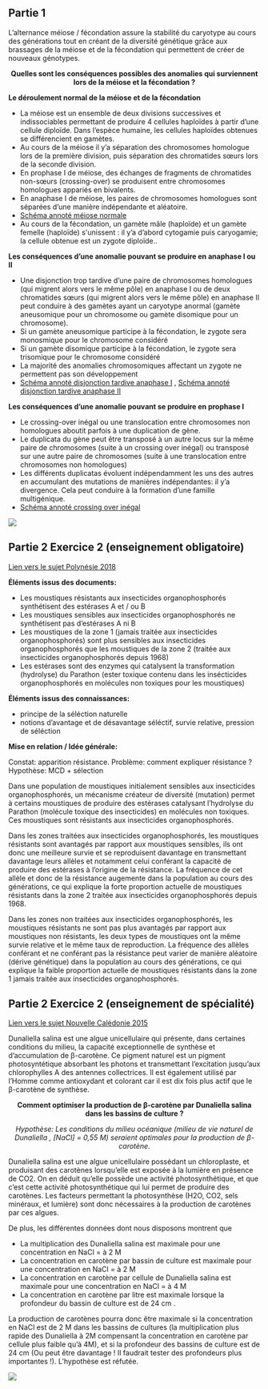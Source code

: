 ## Partie 1

L’alternance méiose / fécondation assure la stabilité du caryotype au cours des générations tout en créant de la diversité génétique grâce aux brassages de la méiose et de la fécondation qui permettent de créer de nouveaux génotypes.

<p align=center><strong>Quelles sont les conséquences possibles des anomalies qui surviennent lors de la méiose et la fécondation ?</strong></p>

**Le déroulement normal de la méiose et de la fécondation**

- La méiose est un ensemble de deux divisions successives et indissociables permettant de produire 4 cellules haploïdes à partir d’une cellule diploïde. Dans l’espèce humaine, les cellules haploïdes obtenues se différencient en gamètes.
- Au cours de la méiose il y’a séparation des chromosomes homologue lors de la première division, puis séparation des chromatides sœurs lors de la seconde division.
- En prophase I de méiose, des échanges de fragments de chromatides non-sœurs (crossing-over) se produisent entre chromosomes homologues appariés en bivalents.
- En anaphase I de méiose, les paires de chromosomes homologues sont séparées d’une manière indépendante et aléatoire.
- [Schéma annoté méiose normale](https://ipfs.io/ipfs/QmRyESBg4aBmMuyAaKtaMk6ALRLbfN3Yur7fDm6s7zUtKd)
- Au cours de la fécondation, un gamète mâle (haploïde) et un gamète femelle (haploïde) s'unissent : il y’a d’abord cytogamie puis caryogamie; la cellule obtenue est un zygote diploïde..


**Les conséquences d’une anomalie pouvant se produire en anaphase I ou II**

- Une disjonction trop tardive d’une paire de chromosomes homologues (qui migrent alors vers le même pôle) en anaphase I ou de deux chromatides sœurs (qui migrent alors vers le même pôle) en anaphase II peut conduire à des gamètes ayant un caryotype anormal (gamète aneusomique pour un chromosome ou gamète disomique pour un chromosome).
- Si un gamète aneusomique participe à la fécondation, le zygote sera monosmique pour le chromosome considéré
- Si un gamète disomique participe à la fécondation, le zygote sera trisomique pour le chromosome considéré
- La majorité des anomalies chromosomiques affectant un zygote ne permettent pas son développement
- [Schéma annoté disjonction tardive anaphase I](https://ipfs.io/ipfs/QmRRXDxZDyjbYYbcYpr8Yz2a7tiShCBWibPPyBMUYNo1Ji) , [Schéma annoté disjonction tardive anaphase II](https://ipfs.io/ipfs/QmV3PDpFeXuQeEkriYcCBkeaRKRCuaAX3gmS1uNRKvVecS)

**Les conséquences d’une anomalie pouvant se produire en prophase I**

- Le crossing-over inégal ou une translocation entre chromosomes non homologues aboutit parfois à une duplication de gène. 
- Le duplicata du gène peut être transposé à un autre locus sur la même paire de chromosomes (suite à un crossing over inégal) ou transposé sur une autre paire de chromosomes (suite à une translocation entre chromosomes non homologues)
- Les différents duplicatas évoluent indépendamment les uns des autres en accumulant des mutations de manières indépendantes: il y’a divergence. Cela peut conduire à la formation d’une famille multigénique.
- [Schéma annoté crossing over inégal](https://ipfs.io/ipfs/QmRZZgNXq29xVXJTzhobVX14QfLktHVx9Dkoh2nMd1w8gK)

<img src="https://ipfs.io/ipfs/QmPxVfzz9hJct6whC5CwuptzQ74y6EzeezKR25AQjMEwgJ" width="">

## Partie 2 Exercice 2 (enseignement obligatoire) 

[Lien vers le sujet Polynésie 2018](http://svt.ac-besancon.fr/bac-s-2018-polynesie/)

**Éléments issus des documents:**

- Les moustiques résistants aux insecticides organophosphorés synthétisent des estérases A et / ou B
- Les moustiques sensibles aux insecticides organophosphorés ne synthétisent pas d’estérases A ni B
- Les moustiques de la zone 1 (jamais traitée aux insecticides organophosphorés) sont plus sensibles aux insecticides organophosphorés que les moustiques de la zone 2 (traitée aux insecticides organophosphorés depuis 1968)
- Les estérases sont des enzymes qui catalysent la transformation (hydrolyse) du Parathon (ester toxique contenu dans les insécticides organophosphorés en molécules non toxiques pour les moustiques)

**Éléments issus des connaissances:**

- principe de la séléction naturelle
- notions d’avantage et de désavantage séléctif, survie relative, pression de séléction

**Mise en relation / Idée générale:**

Constat: apparition résistance. Problème: comment expliquer résistance ? Hypothèse: MCD +  sélection

Dans une population de moustiques initialement sensibles aux insecticides organophosphorés, un mécanisme créateur de diversité (mutation) permet à certains moustiques de produire des estérases catalysant l’hydrolyse du Parathon (molécule toxique des insecticides)  en molécules non toxiques. Ces moustiques sont résistants aux insecticides organophosphorés.

Dans les zones traitées aux insecticides organophosphorés, les moustiques résistants sont avantagés par rapport aux moustiques sensibles, ils ont donc une meilleure survie et se reproduisent davantage en transmettant davantage leurs allèles et notamment celui conférant la capacité de produire des estérases à l’origine de la résistance. La fréquence de cet allèle et donc de la résistance augemente dans la population au cours des générations, ce qui explique la forte proportion actuelle de moustiques résistants dans la zone 2 traitée aux insecticides organophosphorés depuis 1968.

Dans les zones non traitées aux insecticides organophosphorés, les moustiques résistants ne sont pas plus avantagés par rapport aux moustiques non résistants, les deux types de moustiques ont la même survie relative et le même taux de reproduction. La fréquence des allèles conférant et ne conférant pas la résistance peut varier de manière aléatoire (dérive génétique) dans la population au cours des générations, ce qui explique la faible proportion actuelle de moustiques résistants dans la zone 1 jamais traitée aux insecticides organophosphorés.


## Partie 2 Exercice 2 (enseignement de spécialité) 

[Lien vers le sujet Nouvelle Calédonie 2015](http://svt.ac-besancon.fr/bac-s-2015-nouvelle-caledonie/)


Dunaliella salina est une algue unicellulaire qui présente, dans certaines conditions du milieu, la capacité exceptionnelle de synthèse et d’accumulation de β-carotène. Ce pigment naturel est un pigment photosyntétique absorbant les photons et transmettant l’excitation jusqu’aux chlorophylles A des antennes collectrices. Il est également utilisé par l’Homme comme antioxydant et colorant car il est dix fois plus actif que le β-carotène de synthèse.

**<p align=center>Comment optimiser la production de β-carotène par Dunaliella salina dans les bassins de culture  ?</p>**

*<p align=center>Hypothèse: Les conditions du milieu océanique (milieu de vie naturel de Dunaliella , [NaCl] = 0,55 M) seraient optimales pour la production de β-carotène.</p>*


Dunaliella salina est une algue unicellulaire possédant un chloroplaste, et produisant des carotènes lorsqu’elle est exposée à la lumière en présence de CO2. On en déduit qu’elle possède une activité photosynthétique, et que c’est cette activité photosynthétique qui lui permet de produire des carotènes. Les facteurs permettant la photosynthèse (H2O, CO2, sels minéraux, et lumière) sont donc nécessaires à la production de carotènes par ces algues.


De plus, les différentes données dont nous disposons montrent que

- La multiplication des Dunaliella salina est maximale pour une concentration en NaCl = à 2 M
- La concentration en carotène par bassin de culture est maximale pour une concentration en NaCl = à 2 M
- La concentration en carotène par cellule de Dunaliella salina est maximale pour une concentration en NaCl = à 4 M
- La concentration en carotène par litre est maximale lorsque la profondeur du bassin de culture est de 24 cm . 


La production de carotènes pourra donc être maximale si la concentration en NaCl est de 2 M dans les bassins de cultures (la multiplication plus rapide des Dunaliella à 2M compensant la concentration en carotène par cellule plus faible qu’à 4M), et si la profondeur des bassins de culture est de 24 cm (Ou peut être davantage ! Il faudrait tester des profondeurs plus importantes !).  L’hypothèse est réfutée.


<img src="https://ipfs.io/ipfs/QmRhCmHbKbHVoDQx577SNPDeuKXNqfodkep6HdSN9vk7t7" width="">
